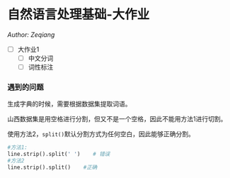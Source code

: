 # 自然语言处理基础-大作业

*Author: Zeqiang*
</br>

- [ ] 大作业1
   - [ ] 中文分词
   - [ ] 词性标注

### 遇到的问题
生成字典的时候，需要根据数据集提取词语。

山西数据集是用空格进行分割，但又不是一个空格，因此不能用方法1进行切割。

使用方法2，`split()`默认分割方式为任何空白，因此能够正确分割。

```python
#方法1: 
line.strip().split(' ')    # 错误
#方法2
line.strip().split()    #正确
```

